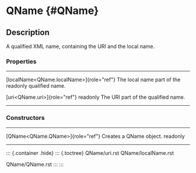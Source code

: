 QName {#QName}
=====

Description
-----------

A qualified XML name, containing the URI and the local name.

### Properties

  -------------------------------------------- -----------------------------------
  [localName\<QName.localName\>]{role="ref"}   The local name part of the
  readonly                                     qualified name.

  [uri\<QName.uri\>]{role="ref"} readonly      The URI part of the qualified name.
  -------------------------------------------- -----------------------------------

### Constructors

  ------------------------------------ -------------------------
  [QName\<QName.QName\>]{role="ref"}   Creates a QName object.
  readonly                             
  ------------------------------------ -------------------------

::: {.container .hide}
::: {.toctree}
QName/uri.rst QName/localName.rst

QName/QName.rst
:::
:::
